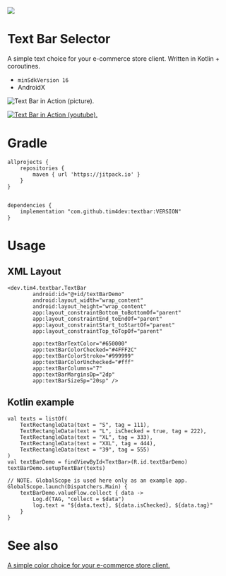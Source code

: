 
[![](https://jitpack.io/v/tim4dev/textbar.svg)](https://jitpack.io/#tim4dev/textbar)

# Text Bar Selector

A simple text choice for your e-commerce store client. Written in Kotlin + coroutines.

 - `minSdkVersion 16`
 - AndroidX

![Text Bar in Action (picture).](https://res.cloudinary.com/ddhl2pupw/image/upload/v1571757921/library-textbar/Screenshot_1.png)


[![Text Bar in Action (youtube).](https://img.youtube.com/vi/AJa6G4DF41s/0.jpg)](https://www.youtube.com/watch?v=AJa6G4DF41s)

# Gradle

    allprojects {
        repositories {
    	    maven { url 'https://jitpack.io' }
    	}
    }


    dependencies {
        implementation "com.github.tim4dev:textbar:VERSION"
    }    
            
    
    

# Usage

## XML Layout

    <dev.tim4.textbar.TextBar
            android:id="@+id/textBarDemo"
            android:layout_width="wrap_content"
            android:layout_height="wrap_content"
            app:layout_constraintBottom_toBottomOf="parent"
            app:layout_constraintEnd_toEndOf="parent"
            app:layout_constraintStart_toStartOf="parent"
            app:layout_constraintTop_toTopOf="parent"

            app:textBarTextColor="#650000"
            app:textBarColorChecked="#4FFF2C"
            app:textBarColorStroke="#999999"
            app:textBarColorUnchecked="#fff"
            app:textBarColumns="7"
            app:textBarMarginsDp="2dp"
            app:textBarSizeSp="20sp" />

## Kotlin example

    val texts = listOf(
        TextRectangleData(text = "S", tag = 111),
        TextRectangleData(text = "L", isChecked = true, tag = 222),
        TextRectangleData(text = "XL", tag = 333),
        TextRectangleData(text = "XXL", tag = 444),
        TextRectangleData(text = "39", tag = 555)
    )
    val textBarDemo = findViewById<TextBar>(R.id.textBarDemo)
    textBarDemo.setupTextBar(texts)

    // NOTE. GlobalScope is used here only as an example app.
    GlobalScope.launch(Dispatchers.Main) {
        textBarDemo.valueFlow.collect { data ->
            Log.d(TAG, "collect = $data")
            log.text = "${data.text}, ${data.isChecked}, ${data.tag}"
        }
    }

# See also

[A simple color choice for your e-commerce store client.](https://github.com/tim4dev/colorbar)    
